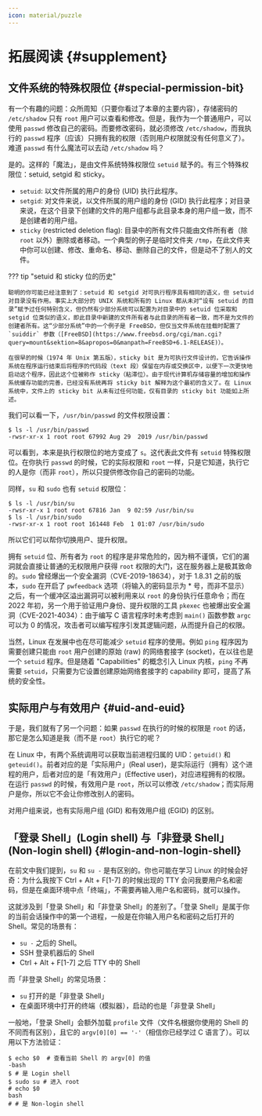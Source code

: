```yaml
---
icon: material/puzzle
---
```


# 拓展阅读 {#supplement}

## 文件系统的特殊权限位 {#special-permission-bit}

有一个有趣的问题：众所周知（只要你看过了本章的主要内容），存储密码的 `/etc/shadow` 只有 `root` 用户可以查看和修改。但是，我作为一个普通用户，可以使用 `passwd` 修改自己的密码。而要修改密码，就必须修改 `/etc/shadow`，而我执行的 `passwd` 程序（应该）只拥有我的权限（否则用户权限就没有任何意义了）。难道 `passwd` 有什么魔法可以去动 `/etc/shadow` 吗？

是的。这样的「魔法」，是由文件系统特殊权限位 `setuid` 赋予的。有三个特殊权限位：setuid, setgid 和 sticky。

-   `setuid`: 以文件所属的用户的身份 (UID) 执行此程序。
-   `setgid`: 对文件来说，以文件所属的用户组的身份 (GID) 执行此程序；对目录来说，在这个目录下创建的文件的用户组都与此目录本身的用户组一致，而不是创建者的用户组。
-   `sticky` (restricted deletion flag): 目录中的所有文件只能由文件所有者（除 `root` 以外）删除或者移动。一个典型的例子是临时文件夹 `/tmp`，在此文件夹中你可以创建、修改、重命名、移动、删除自己的文件，但是动不了别人的文件。

??? tip "setuid 和 sticky 位的历史"

    聪明的你可能已经注意到了：setuid 和 setgid 对可执行程序具有相同的语义，但 setuid 对目录没有作用。事实上大部分的 UNIX 系统和所有的 Linux 都从未对“设有 setuid 的目录”赋予过任何特别含义，但仍然有少部分系统可以配置为对目录中的 setuid 位采取和 setgid 位类似的语义，即此目录中新建的文件所有者与此目录的所有者一致，而不是为文件的创建者所有。这“少部分系统”中的一个例子是 FreeBSD，但仅当文件系统在挂载时配置了 `suiddir` 参数（[FreeBSD](https://www.freebsd.org/cgi/man.cgi?query=mount&sektion=8&apropos=0&manpath=FreeBSD+6.1-RELEASE)）。

    在很早的时候（1974 年 Unix 第五版），sticky bit 是为可执行文件设计的，它告诉操作系统在程序运行结束后将程序的代码段（text 段）保留在内存或交换区中，以便下一次更快地启动这个程序，因此这个位被称作 sticky（粘滞位）。由于现代计算机存储容量的增加和操作系统缓存功能的完善，已经没有系统再将 sticky bit 解释为这个最初的含义了。在 Linux 系统中，文件上的 sticky bit 从未有过任何功能，仅有目录的 sticky bit 功能如上所述。

我们可以看一下，`/usr/bin/passwd` 的文件权限设置：

```shell
$ ls -l /usr/bin/passwd
-rwsr-xr-x 1 root root 67992 Aug 29  2019 /usr/bin/passwd
```

可以看到，本来是执行权限位的地方变成了 `s`。这代表此文件有 `setuid` 特殊权限位。在你执行 `passwd` 的时候，它的实际权限和 `root` 一样，只是它知道，执行它的人是你（而非 `root`），所以只提供修改你自己的密码的功能。

同样，`su` 和 `sudo` 也有 `setuid` 权限位：

```
$ ls -l /usr/bin/su
-rwsr-xr-x 1 root root 67816 Jan  9 02:59 /usr/bin/su
$ ls -l /usr/bin/sudo
-rwsr-xr-x 1 root root 161448 Feb  1 01:07 /usr/bin/sudo
```

所以它们可以帮你切换用户、提升权限。

拥有 `setuid` 位、所有者为 `root` 的程序是非常危险的，因为稍不谨慎，它们的漏洞就会直接让普通的无权限用户获得 `root` 权限的大门，这在服务器上是极其致命的。`sudo` 曾经爆出一个安全漏洞（CVE-2019-18634），对于 1.8.31 之前的版本，`sudo` 在开启了 `pwfeedback` 选项（将输入的密码显示为 \* 号，而非不显示）之后，有一个缓冲区溢出漏洞可以被利用来以 `root` 的身份执行任意命令；而在 2022 年初，另一个用于验证用户身份、提升权限的工具 `pkexec` 也被爆出安全漏洞（CVE-2021-4034）：由于编写 C 语言程序时未考虑到 `main()` 函数参数 `argc` 可以为 0 的情况，攻击者可以编写程序引发其逻辑问题，从而提升自己的权限。

当然，Linux 在发展中也在尽可能减少 `setuid` 程序的使用。例如 `ping` 程序因为需要创建只能由 `root` 用户创建的原始 (raw) 的网络套接字 (socket)，在以往也是一个 `setuid` 程序。但是随着 "Capabilities" 的概念引入 Linux 内核，`ping` 不再需要 `setuid`，只需要为它设置创建原始网络套接字的 capability 即可，提高了系统的安全性。

## 实际用户与有效用户 {#uid-and-euid}

于是，我们就有了另一个问题：如果 `passwd` 在执行的时候的权限是 `root` 的话，那它是怎么知道是我（而不是 `root`）执行它的呢？

在 Linux 中，有两个系统调用可以获取当前进程归属的 UID：`getuid()` 和 `geteuid()`。前者对应的是「实际用户」(Real user)，是实际运行（拥有）这个进程的用户，后者对应的是「有效用户」(Effective user)，对应进程拥有的权限。在运行 `passwd` 的时候，有效用户是 `root`，所以可以修改 `/etc/shadow`；而实际用户是你，所以它不会让你修改别人的密码。

对用户组来说，也有实际用户组 (GID) 和有效用户组 (EGID) 的区别。

## 「登录 Shell」(Login shell) 与「非登录 Shell」(Non-login shell) {#login-and-non-login-shell}

在前文中我们提到，`su` 和 `su -` 是有区别的。你也可能在学习 Linux 的时候会好奇：为什么我按下 Ctrl + Alt + F\[1-7\] 的时候出现的 TTY 会问我要用户名和密码，但是在桌面环境中点「终端」，不需要再输入用户名和密码，就可以操作。

这就涉及到「登录 Shell」和「非登录 Shell」的差别了。「登录 Shell」是属于你的当前会话操作中的第一个进程，一般是在你输入用户名和密码之后打开的 Shell。常见的场景有：

-   `su -` 之后的 Shell。
-   SSH 登录机器后的 Shell
-   Ctrl + Alt + F\[1-7\] 之后 TTY 中的 Shell

而「非登录 Shell」的常见场景：

-   `su` 打开的是「非登录 Shell」
-   在桌面环境中打开的终端（模拟器），启动的也是「非登录 Shell」

一般地，「登录 Shell」会额外加载 `profile` 文件（文件名根据你使用的 Shell 的不同而有区别），且它的 `argv[0][0] == '-'`（相信你已经学过 C 语言了）。可以用以下方法验证：

```shell
$ echo $0  # 查看当前 Shell 的 argv[0] 的值
-bash
$ # 是 Login shell
$ sudo su # 进入 root
# echo $0
bash
# # 是 Non-login shell
```
